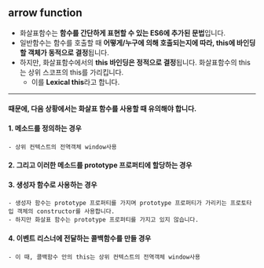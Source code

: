 ## arrow function
- 화살표함수는 **함수를 간단하게 표현할 수 있는 ES6에 추가된 문법**입니다.
- 일반함수는 함수를 호출할 때 **어떻게/누구에 의해 호출되는지에 따라, this에 바인딩할 객체가 동적으로 결정**됩니다.
- 하지만, 화살표함수에서의 **this 바인딩은 정적으로 결정**됩니다. 화살표함수의 this는 상위 스코프의 this를 가리킵니다.
    - 이를 **Lexical this**라고 합니다.

---

#### 때문에, 다음 상황에서는 화살표 함수를 사용할 때 유의해야 합니다.

#### 1. 메소드를 정의하는 경우
    - 상위 컨텍스트의 전역객체 window사용

#### 2. 그리고 이러한 메소드를 prototype 프로퍼티에 할당하는 경우

#### 3. 생성자 함수로 사용하는 경우
    - 생성자 함수는 prototype 프로퍼티를 가지며 prototype 프로퍼티가 가리키는 프로토타입 객체의 constructor를 사용합니다.
    - 하지만 화살표 함수는 prototype 프로퍼티를 가지고 있지 않습니다.

#### 4. 이벤트 리스너에 전달하는 콜백함수를 만들 경우
    - 이 때, 콜백함수 안의 this는 상위 컨텍스트의 전역객체 window사용

